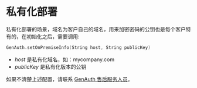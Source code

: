 # 私有化部署

<LastUpdated/>

私有化部署的场景，域名为客户自己的域名，用来加密密码的公钥也是每个客户特有的，在初始化之后，需要调用:

```swift
GenAuth.setOnPremiseInfo(String host, String publicKey)
```

- _host_ 是私有化域名，如：mycompany.com
- _publicKey_ 是私有化版本的公钥

如果不清楚上述配置，请联系 <a href="mailto:csm@genauth.ai">GenAuth 售后服务人员</a>。
